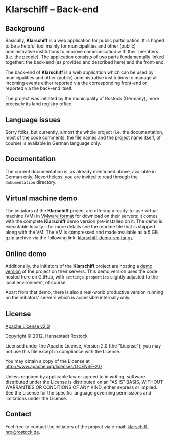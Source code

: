 # Klarschiff – Back-end


## Background

Basically, **Klarschiff** is a web application for public participation. It is hoped to be a helpful tool mainly for municipalities and other (public) administrative institutions to improve communication with their members (i.e. the people). The application consists of two parts fundamentally linked together: the back-end (as provided and described here) and the front-end.

The back-end of **Klarschiff** is a web application which can be used by municipalities and other (public) administrative institutions to manage all incoming events either reported via the corresponding front-end or reported via the back-end itself.

The project was initiated by the municipality of Rostock (Germany), more precisely its land registry office.


## Language issues

Sorry folks, but currently, almost the whole project (i.e. the documentation, most of the code comments, the file names and the project name itself, of course) is available in German language only.


## Documentation

The current documentation is, as already mentioned above, available in German only. Nevertheless, you are invited to read through the `dokumentation` directory.


## Virtual machine demo

The initiators of the **Klarschiff** project are offering a ready-to-use virtual machine (VM) in [VMware format](http://en.wikipedia.org/wiki/Vmdk) for download on their servers: it comes with the complete **Klarschiff** demo version pre-installed on it. The demo is executable locally – for more details see the readme file that is shipped along with the VM. The VM is compressed and made available as a 5 GB gzip archive via the following link: [klarschiff-demo-vm.tar.gz](https://geo.sv.rostock.de/download/klarschiff-demo-vm.tar.gz)


## Online demo

Additionally, the initiators of the **Klarschiff** project are hosting a [demo version](http://demo.klarschiff-hro.de/backend) of the project on their servers. This demo version uses the code hosted here on GitHub, with `settings.properties` slightly adjusted to the local environment, of course.

Apart from that demo, there is also a real-world productive version running on the initiators' servers which is accessible internally only.


## License

[Apache License v2.0](http://www.apache.org/licenses/LICENSE-2.0.html)

Copyright © 2012, Hansestadt Rostock

Licensed under the Apache License, Version 2.0 (the "License"); you may not use this file except in compliance with the License.

You may obtain a copy of the License at http://www.apache.org/licenses/LICENSE-2.0

Unless required by applicable law or agreed to in writing, software distributed under the License is distributed on an "AS IS" BASIS, WITHOUT WARRANTIES OR CONDITIONS OF ANY KIND, either express or implied. See the License for the specific language governing permissions and limitations under the License.


## Contact

Feel free to contact the initiators of the project via e-mail: <klarschiff-hro@rostock.de>.
